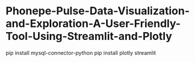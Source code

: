 # Phonepe-Pulse-Data-Visualization-and-Exploration-A-User-Friendly-Tool-Using-Streamlit-and-Plotly

pip install mysql-connector-python
pip install plotly streamlit